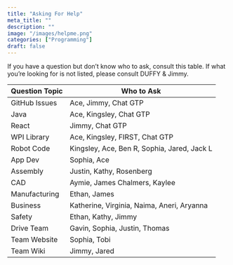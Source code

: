 ```yaml
---
title: "Asking For Help"
meta_title: ""
description: ""
image: "/images/helpme.png"
categories: ["Programming"]
draft: false
---
```

If you have a question but don’t know who to ask, consult this table. If what you’re looking for is not listed, please consult DUFFY & Jimmy.

|Question Topic             |Who to Ask             |
|---------------------------|-----------------------|
|GitHub Issues	            |Ace, Jimmy, Chat GTP
Java	                    |Ace, Kingsley, Chat GTP
React	                    |Jimmy, Chat GTP
WPI Library           	    |Ace, Kingsley, FIRST, Chat GTP
Robot Code	                |Kingsley, Ace, Ben R, Sophia, Jared, Jack L
App Dev	                    |Sophia, Ace
Assembly	                |Justin, Kathy, Rosenberg
CAD 	                    |Aymie, James Chalmers, Kaylee
Manufacturing	            |Ethan, James
Business	                |Katherine, Virginia, Naima, Aneri, Aryanna
Safety	                    |Ethan, Kathy, Jimmy
Drive Team	                |Gavin, Sophia, Justin, Thomas
Team Website                |Sophia, Tobi
Team Wiki                   |Jimmy, Jared
